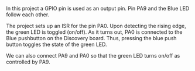 In this project a GPIO pin is used as an output pin. Pin PA9 and the Blue LED follow each other.

The project sets up an ISR for the pin PA0. Upon detecting the rising edge, the green LED is toggled (on/off). As it turns out, PA0 is
connected to the Blue pushbutton on the Discovery board. Thus, pressing the blue push button toggles the state of the green LED.

We can also connect PA9 and PA0 so that the green LED turns on/off as controlled by PA9.
